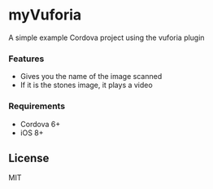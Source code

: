 # myVuforia

A simple example Cordova project using the vuforia plugin

### Features

* Gives you the name of the image scanned
* If it is the stones image, it plays a video

### Requirements

* Cordova 6+
* iOS 8+

 
## License

MIT
